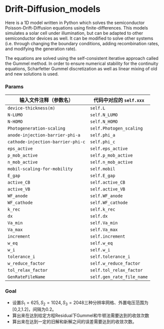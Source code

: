 # Drift-Diffusion_models

Here is a 1D model written in Python which solves the semiconductor Poisson-Drift-Diffusion equations using finite-differences. This models simulates a solar cell under illumination, but can be adapted to other semiconductor devices as well. It can be modified to solve other systems (i.e. through changing the boundary conditions, adding recombination rates, and modifying the generation rate). 

The equations are solved using the self-consistent iterative approach called the Gummel method. In order to ensure numerical stability for the continuity equations, Scharfetter Gummel discretization as well as linear mixing of old and new solutions is used. 


### Params

| 输入文件注释（参数名）                       | 代码中对应的 `self.xxx`         |
| --------------------------------- | ------------------------- |
| `device-thickness(m)`             | `self.L`                  |
| `N-LUMO`                          | `self.N_LUMO`             |
| `N-HOMO`                          | `self.N_HOMO`             |
| `Photogeneration-scaling`         | `self.Photogen_scaling`   |
| `anode-injection-barrier-phi-a`   | `self.phi_a`              |
| `cathode-injection-barrier-phi-c` | `self.phi_c`              |
| `eps_active`                      | `self.eps_active`         |
| `p_mob_active`                    | `self.p_mob_active`       |
| `n_mob_active`                    | `self.n_mob_active`       |
| `mobil-scaling-for-mobility`      | `self.mobil`              |
| `E_gap`                           | `self.E_gap`              |
| `active_CB`                       | `self.active_CB`          |
| `active_VB`                       | `self.active_VB`          |
| `WF_anode`                        | `self.WF_anode`           |
| `WF_cathode`                      | `self.WF_cathode`         |
| `k_rec`                           | `self.k_rec`              |
| `dx`                              | `self.dx`                 |
| `Va_min`                          | `self.Va_min`             |
| `Va_max`                          | `self.Va_max`             |
| `increment`                       | `self.increment`          |
| `w_eq`                            | `self.w_eq`               |
| `w_i`                             | `self.w_i`                |
| `tolerance_i`                     | `self.tolerance_i`        |
| `w_reduce_factor`                 | `self.w_reduce_factor`    |
| `tol_relax_factor`                | `self.tol_relax_factor`   |
| `GenRateFileName`                 | `self.gen_rate_file_name` |

### Goal

- 设置$S_1=625, S_2=1024,S_3=2048$三种分辨率网格、外置电压范围为[0,2,1.2]，间隔为0.2。
- 算出来在达到给定方程Residual下Gummel和牛顿法需要达到的收敛次数
- 算出来在达到一定的旧解和新解之间的误差需要达到的收敛次数。